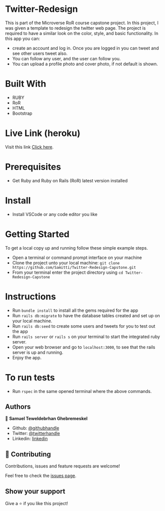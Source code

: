 # Twitter-Redesign

 This is part of the Microverse RoR course capstone project. In this project, I was given a template to redesign the twitter web page. The project is required to have a similar look on the color, style, and basic functionality. In this app you can:
 - create an account and log in. Once you are logged in you can tweet and see other users tweet also.
 - You can follow any user, and the user can follow you.
 - You can upload a profile photo and cover photo, if not default is shown.
 
# Built With

- RUBY
- RoR
- HTML
- Bootstrap
 
# Live Link (heroku)

Visit this link [Click here](https://evening-meadow-83452.herokuapp.com/).
 
# Prerequisites

- Get Ruby and Ruby on Rails (RoR) latest version installed
 
# Install

- Install VSCode or any code editor you like
 
# Getting Started
 
To get a local copy up and running follow these simple example steps.
 
- Open a terminal or command prompt interface on your machine
- Clone the project unto your local machine: `git clone https://github.com/Samitti/Twitter-Redesign-Capstone.git`
- From your terminal enter the project directory using `cd Twitter-Redesign-Capstone`
 
# Instructions
 
- Run ` bundle install ` to install all the gems required for the app
- Run ` rails db:migrate ` to have the database tables created and set up on your local machine.
- Run `rails db:seed` to create some users and tweets for you to test out the app
- Run ` rails server ` or ` rails s ` on your terminal to start the integrated ruby server.
- Open your web browser and go to ` localhost:3000 `, to see that the rails server is up and       running.
- Enjoy the app.
 
# To run tests
 
- Run ` rspec ` in the same opened terminal where the above commands.
 
 
 
## Authors
 
👤 **Samuel Teweldebrhan Ghebremeskel**
 
- Github: [@githubhandle](https://github.com/Samitti)
- Twitter: [@twitterhandle](https://twitter.com/Samuel63734232)
- Linkedin: [linkedin](https://www.linkedin.com/in/samuel-ghebremeskel-29685811a/)
 
## 🤝 Contributing
 
Contributions, issues and feature requests are welcome!
 
Feel free to check the [issues page](https://github.com/Samitti/Twitter-Redesign-Capstone/issues).
 
## Show your support
 
Give a ⭐️ if you like this project!
 
 

